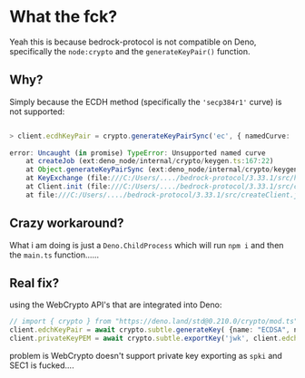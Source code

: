 # What the fck?
Yeah this is because bedrock-protocol is not compatible on Deno, specifically the `node:crypto` and the `generateKeyPair()` function.

## Why?

Simply because the ECDH method (specifically the `'secp384r1'` curve) is not supported:

```ts

> client.ecdhKeyPair = crypto.generateKeyPairSync('ec', { namedCurve: 'secp384r1' })
                                                                          ↑
error: Uncaught (in promise) TypeError: Unsupported named curve
    at createJob (ext:deno_node/internal/crypto/keygen.ts:167:22)
    at Object.generateKeyPairSync (ext:deno_node/internal/crypto/keygen.ts:62:33)
    at KeyExchange (file:///C:/Users/..../bedrock-protocol/3.33.1/src/handshake/keyExchange.js:13:31)
    at Client.init (file:///C:/Users/..../bedrock-protocol/3.33.1/src/client.js:46:5)
    at file:///C:/Users/..../bedrock-protocol/3.33.1/src/createClient.js:28:16
```

## Crazy workaround?

What i am doing is just a `Deno.ChildProcess` which will run `npm i` and then the `main.ts` function......

## Real fix?
using the WebCrypto API's that are integrated into Deno:
```ts
// import { crypto } from "https://deno.land/std@0.210.0/crypto/mod.ts"; <- optional
client.edchKeyPair = await crypto.subtle.generateKey( {name: "ECDSA", namedCurve: "P-384"}, true, ["sign", "verify"]);
client.privateKeyPEM = await crypto.subtle.exportKey('jwk', client.edchKeyPair.privateKey);
```

problem is WebCrypto doesn't support private key exporting as `spki` and SEC1 is fucked....




